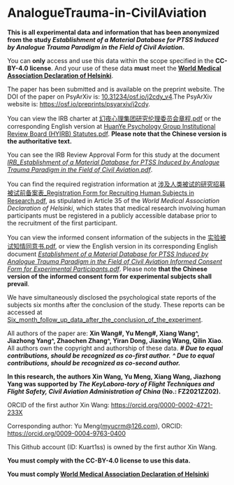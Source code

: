 # AnalogueTrauma-in-CivilAviation

**This is all experimental data and information that has been anonymized from the study _Establishment of a Material Database for PTSS Induced by Analogue Trauma Paradigm in the Field of Civil Aviation_.**

You can **only** access and use this data within the scope specified in the **CC-BY-4.0 license**. And your use of these data **must** meet the **[World Medical Association Declaration of Helsinki](https://www.wma.net/policies-post/wma-declaration-of-helsinki-ethical-principles-for-medical-research-involving-human-subjects/)**.

The paper has been submitted and is available on the preprint website. The DOI of the paper on PsyArXiv is: [10.31234/osf.io/j2cdy_v4](https://doi.org/10.31234/osf.io/j2cdy_v4).The PsyArXiv website is: https://osf.io/preprints/psyarxiv/j2cdy.

You can view the IRB charter at [幻夜心理集团研究伦理委员会章程.pdf](https://github.com/Kuart1ss/AnalogueTrauma-in-CivilAviation/blob/main/%E5%B9%BB%E5%A4%9C%E5%BF%83%E7%90%86%E9%9B%86%E5%9B%A2%E7%A0%94%E7%A9%B6%E4%BC%A6%E7%90%86%E5%A7%94%E5%91%98%E4%BC%9A%E7%AB%A0%E7%A8%8B.pdf) or the corresponding English version at [HuanYe Psychology Group Institutional Review Board (HYIRB) Statutes.pdf](https://github.com/Kuart1ss/AnalogueTrauma-in-CivilAviation/blob/main/HuanYe%20Psychology%20Group%20Institutional%20Review%20Board%20(HYIRB)%20Statutes.pdf). **Please note that the Chinese version is the authoritative text.**

You can see the IRB Review Approval Form for this study at the document [_IRB_Establishment of a Material Database for PTSS Induced by Analogue Trauma Paradigm in the Field of Civil Aviation.pdf_](https://github.com/Kuart1ss/AnalogueTrauma-in-CivilAviation/blob/main/IRB_Establishment%20of%20a%20Material%20Database%20for%20PTSS%20Induced%20by%20Analogue%20Trauma%20Paradigm%20in%20the%20Field%20of%20Civil%20Aviation.pdf).

You can find the required registration information at [涉及人类被试的研究招募被试前备案表_Registration Form for Recruiting Human Subjects in Research.pdf](https://github.com/Kuart1ss/AnalogueTrauma-in-CivilAviation/blob/main/%E6%B6%89%E5%8F%8A%E4%BA%BA%E7%B1%BB%E8%A2%AB%E8%AF%95%E7%9A%84%E7%A0%94%E7%A9%B6%E6%8B%9B%E5%8B%9F%E8%A2%AB%E8%AF%95%E5%89%8D%E5%A4%87%E6%A1%88%E8%A1%A8_Registration%20Form%20for%20Recruiting%20Human%20Subjects%20in%20Research.pdf), as stipulated in Article 35 of the _World Medical Association Declaration of Helsinki_, which states that medical research involving human participants must be registered in a publicly accessible database prior to the recruitment of the first participant.

You can view the informed consent information of the subjects in the [实验被试知情同意书.pdf](https://github.com/Kuart1ss/AnalogueTrauma-in-CivilAviation/blob/main/%E5%AE%9E%E9%AA%8C%E8%A2%AB%E8%AF%95%E7%9F%A5%E6%83%85%E5%90%8C%E6%84%8F%E4%B9%A6.pdf), or view the English version in its corresponding English document [_Establishment of a Material Database for PTSS Induced by Analogue Trauma Paradigm in the Field of Civil Aviation Informed Consent Form for Experimental Participants.pdf_](https://github.com/Kuart1ss/AnalogueTrauma-in-CivilAviation/blob/main/Establishment%20of%20a%20Material%20Database%20for%20PTSS%20Induced%20by%20Analogue%20Trauma%20Paradigm%20in%20the%20Field%20of%20Civil%20Aviation%20Informed%20Consent%20Form%20for%20Experimental%20Participants.pdf). Please note **that the Chinese version of the informed consent form for experimental subjects shall prevail**.

We have simultaneously disclosed the psychological state reports of the subjects six months after the conclusion of the study. These reports can be accessed at [Six_month_follow_up_data_after_the_conclusion_of_the_experiment](https://github.com/Kuart1ss/AnalogueTrauma-in-CivilAviation/tree/main/%E5%AE%9E%E9%AA%8C%E7%BB%93%E6%9D%9F%E5%90%8E6%E4%B8%AA%E6%9C%88%E7%9A%84%E8%BF%BD%E8%B8%AA%E6%95%B0%E6%8D%AE_Six_month_follow_up_data_after_the_conclusion_of_the_experiment).

All authors of the paper are: **Xin Wang#, Yu Meng#, Xiang Wang^, Jiazhong Yang^, Zhaochen Zhang^, Yiran Dong, Jiaxing Wang, Qilin Xiao**. All authors own the copyright and authorship of these data.
**_# Due to equal contributions, should be recognized as co-first author._**
**_^ Due to equal contributions, should be recognized as co-second author._**

**In this research, the authors Xin Wang, Yu Meng, Xiang Wang, Jiazhong Yang was supported by _The KeyLabora-tory of Flight Techniques and Flight Safety, Civil Aviation Administration of China_ (No.: FZ2021ZZ02).**

ORCID of the first author Xin Wang: https://orcid.org/0000-0002-4721-233X

Corresponding author: Yu Meng(myucrm@126.com), ORCID: https://orcid.org/0009-0004-9763-0400

This Github account (ID: Kuart1ss) is owned by the first author Xin Wang.

**You must comply with the CC-BY-4.0 license to use this data.**

**You must comply [World Medical Association Declaration of Helsinki](https://www.wma.net/policies-post/wma-declaration-of-helsinki-ethical-principles-for-medical-research-involving-human-subjects/)**
